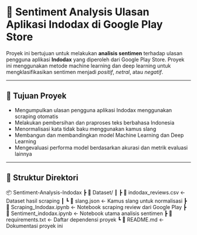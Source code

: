 # 🧠 Sentiment Analysis Ulasan Aplikasi Indodax di Google Play Store

Proyek ini bertujuan untuk melakukan **analisis sentimen** terhadap ulasan pengguna aplikasi **Indodax** yang diperoleh dari Google Play Store. Proyek ini menggunakan metode machine learning dan deep learning untuk mengklasifikasikan sentimen menjadi *positif*, *netral*, atau *negatif*.

---

## 📌 Tujuan Proyek

- Mengumpulkan ulasan pengguna aplikasi Indodax menggunakan scraping otomatis
- Melakukan pembersihan dan praproses teks berbahasa Indonesia
- Menormalisasi kata tidak baku menggunakan kamus slang
- Membangun dan membandingkan model Machine Learning dan Deep Learning
- Mengevaluasi performa model berdasarkan akurasi dan metrik evaluasi lainnya

---

## 📁 Struktur Direktori
📦 Sentiment-Analysis-Indodax ┣ 📂 Dataset/ ┃ ┣ 📄 indodax_reviews.csv <- Dataset hasil scraping ┃ ┗ 📄 slang.json <- Kamus slang untuk normalisasi ┣ 📄 Scraping_Indodax.ipynb <- Notebook scraping review dari Google Play ┣ 📄 Sentiment_indodax.ipynb <- Notebook utama analisis sentimen ┣ 📄 requirements.txt <- Daftar dependensi proyek ┗ 📄 README.md <- Dokumentasi proyek ini
